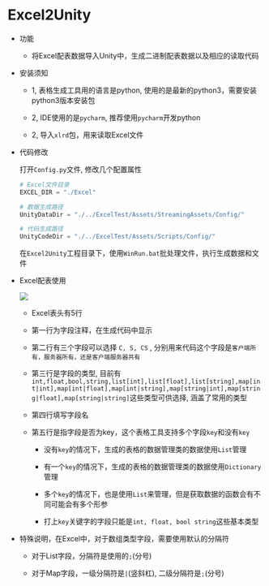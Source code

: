 # Excel2Unity

* 功能

	* 将Excel配表数据导入Unity中，生成二进制配表数据以及相应的读取代码
   
* 安装须知
	
	* 1, 表格生成工具用的语言是python, 使用的是最新的python3，需要安装python3版本安装包	
    	        
    * 2, IDE使用的是`pycharm`, 推荐使用`pycharm`开发python
    
	* 2, 导入`xlrd`包，用来读取Excel文件

* 代码修改
	
	打开`Config.py`文件, 修改几个配置属性
	
	 ```python
    # Excel文件目录
	EXCEL_DIR = "./Excel"
    
    # 数据生成路径
	UnityDataDir = "./../ExcelTest/Assets/StreamingAssets/Config/"
	
	# 代码生成路径
	UnityCodeDir = "./../ExcelTest/Assets/Scripts/Config/"	
    ```
	
	在`Excel2Unity`工程目录下，使用`WinRun.bat`批处理文件，执行生成数据和文件

* Excel配表使用

	![](https://raw.githubusercontent.com/xieliujian/Excel2Unity/master/Snapshots/Doc1.bmp)
	
	* Excel表头有5行

	* 第一行为字段注释，在生成代码中显示

	* 第二行有三个字段可以选择 `C, S, CS` , 分别用来代码这个字段是`客户端所有，服务器所有，还是客户端服务器共有`

	* 第三行是字段的类型, 目前有`int,float,bool,string,list[int],list[float],list[string],map[int|int],map[int|float],map[int|string],map[string|int],map[string|float],map[string|string]`这些类型可供选择, 涵盖了常用的类型

	* 第四行填写字段名

	* 第五行是指字段是否为key，这个表格工具支持多个字段`key`和没有`key`
        
        * 没有`key`的情况下，生成的表格的数据管理类的数据使用`List`管理
        
        * 有一个`key`的情况下，生成的表格的数据管理类的数据使用`Dictionary`管理
        
        * 多个`key`的情况下，也是使用`List`来管理，但是获取数据的函数会有不同可能会有多个形参
    	
    	* 打上`key`关键字的字段只能是`int, float, bool string`这些基本类型

* 特殊说明，在Excel中，对于数组类型字段，需要使用默认的分隔符

	* 对于List字段，分隔符是使用的`;`(分号)

	* 对于Map字段，一级分隔符是`|`(竖斜杠), 二级分隔符是`;`(分号)